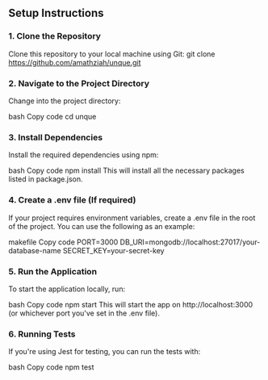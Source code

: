 ## Setup Instructions

### 1. Clone the Repository
  Clone this repository to your local machine using Git:
  git clone https://github.com/amathziah/unque.git
### 2. Navigate to the Project Directory
  Change into the project directory:
  
  bash
  Copy code
  cd unque
### 3. Install Dependencies
  Install the required dependencies using npm:
  
  bash
  Copy code
  npm install
  This will install all the necessary packages listed in package.json.

### 4. Create a .env file (If required)
  If your project requires environment variables, create a .env file in the root of the project. You can use the following as an example:
  
  makefile
  Copy code
  PORT=3000
  DB_URI=mongodb://localhost:27017/your-database-name
  SECRET_KEY=your-secret-key
### 5. Run the Application
  To start the application locally, run:
  
  bash
  Copy code
  npm start
  This will start the app on http://localhost:3000 (or whichever port you've set in the .env file).

### 6. Running Tests
  If you're using Jest for testing, you can run the tests with:
  
  bash
  Copy code
  npm test


   

